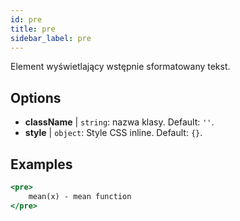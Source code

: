 ```yaml
---
id: pre
title: pre
sidebar_label: pre
---
```


Element wyświetlający wstępnie sformatowany tekst.

## Options

* __className__ | `string`: nazwa klasy. Default: `''`.
* __style__ | `object`: Style CSS inline. Default: `{}`.


## Examples

```jsx live
<pre>
    mean(x) - mean function
</pre>
```

